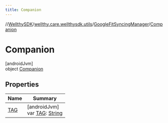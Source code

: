 ```yaml
---
title: Companion
---
```

//[WellthySDK](../../../../index.html)/[wellthy.care.wellthysdk.utils](../../index.html)/[GoogleFitSyncingManager](../index.html)/[Companion](index.html)



# Companion



[androidJvm]\
object [Companion](index.html)



## Properties


| Name | Summary |
|---|---|
| [TAG](-t-a-g.html) | [androidJvm]<br>var [TAG](-t-a-g.html): [String](https://kotlinlang.org/api/latest/jvm/stdlib/kotlin/-string/index.html) |

